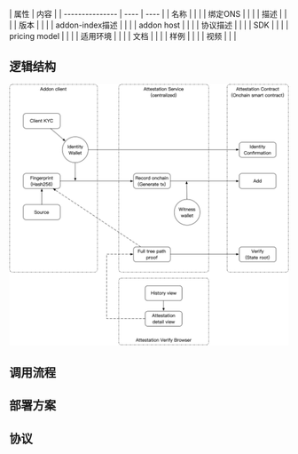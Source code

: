 | 属性            | 内容 |
| --------------- | ---- | ---- |
| 名称            |      |      |
| 绑定ONS         |      |      |
| 描述            |      |      |
| 版本            |      |      |
| addon-index描述 |      |      |
| addon host      |      |      |
| 协议描述        |      |      |
| SDK             |      |      |
| pricing model   |      |      |
| 适用环境        |      |      |
| 文档            |      |      |
| 样例            |      |      |
| 视频            |      |      |

## 逻辑结构

![addon-attestation-component](../../res/addon-attestation-component.png)

## 调用流程



## 部署方案



## 协议

